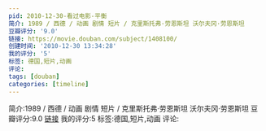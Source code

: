 ```yaml
---
pid: 2010-12-30-看过电影-平衡
简介: 1989 / 西德 / 动画 剧情 短片 / 克里斯托弗·劳恩斯坦 沃尔夫冈·劳恩斯坦
豆瓣评分: '9.0'
链接: https://movie.douban.com/subject/1408100/
创建时间: '2010-12-30 13:34:28'
我的评分: '5'
标签: 德国,短片,动画
评论:
tags: [douban]
categories: [timeline]
---
```

简介:1989 / 西德 / 动画 剧情 短片 / 克里斯托弗·劳恩斯坦 沃尔夫冈·劳恩斯坦
豆瓣评分:9.0
[链接](https://movie.douban.com/subject/1408100/)
我的评分:5
标签:德国,短片,动画
评论:

